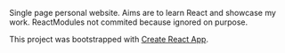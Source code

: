 Single page personal website.
Aims are to learn React and showcase my work.
ReactModules not commited because ignored on purpose.

This project was bootstrapped with [Create React App](https://github.com/facebook/create-react-app).
